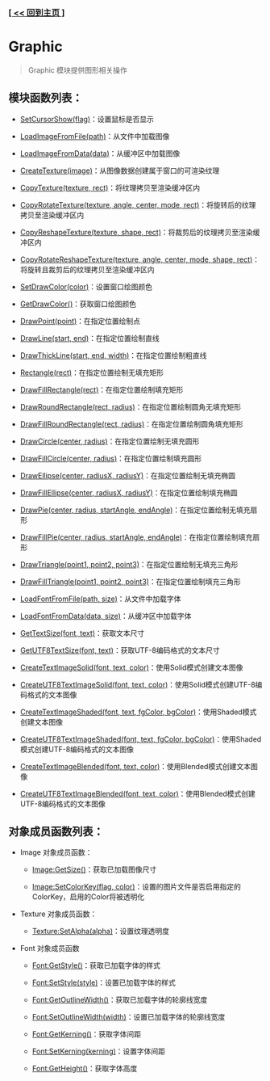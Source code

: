 ### [[ << 回到主页 ]](../index.md)

# Graphic

> Graphic 模块提供图形相关操作

## 模块函数列表：

+ [SetCursorShow(flag)](_SetCursorShow_.md)：设置鼠标是否显示

+ [LoadImageFromFile(path)](_LoadImageFromFile_.md)：从文件中加载图像

+ [LoadImageFromData(data)](_LoadImageFromData_.md)：从缓冲区中加载图像

+ [CreateTexture(image)](_CreateTexture_.md)：从图像数据创建属于窗口的可渲染纹理

+ [CopyTexture(texture, rect)](_CopyTexture_.md)：将纹理拷贝至渲染缓冲区内

+ [CopyRotateTexture(texture, angle, center, mode, rect)](_CopyRotateTexture_.md)：将旋转后的纹理拷贝至渲染缓冲区内

+ [CopyReshapeTexture(texture, shape, rect)](_CopyReshapeTexture_.md)：将裁剪后的纹理拷贝至渲染缓冲区内

+ [CopyRotateReshapeTexture(texture, angle, center, mode, shape, rect)](_CopyRotateReshapeTexture_.md)：将旋转且裁剪后的纹理拷贝至渲染缓冲区内

+ [SetDrawColor(color)](_SetDrawColor_.md)：设置窗口绘图颜色

+ [GetDrawColor()](_GetDrawColor_.md)：获取窗口绘图颜色

+ [DrawPoint(point)](_DrawPoint_.md)：在指定位置绘制点

+ [DrawLine(start, end)](_DrawLine_.md)：在指定位置绘制直线

+ [DrawThickLine(start, end, width)](_DrawThickLine_.md)：在指定位置绘制粗直线

+ [Rectangle(rect)](_DrawRectangle_.md)：在指定位置绘制无填充矩形

+ [DrawFillRectangle(rect)](_DrawFillRectangle_.md)：在指定位置绘制填充矩形

+ [DrawRoundRectangle(rect, radius)](_DrawRoundRectangle_.md)：在指定位置绘制圆角无填充矩形

+ [DrawFillRoundRectangle(rect, radius)](_DrawFillRoundRectangle_.md)：在指定位置绘制圆角填充矩形

+ [DrawCircle(center, radius)](_DrawCircle_.md)：在指定位置绘制无填充圆形

+ [DrawFillCircle(center, radius)](_DrawFillCircle_.md)：在指定位置绘制填充圆形

+ [DrawEllipse(center, radiusX, radiusY)](_DrawEllipse_.md)：在指定位置绘制无填充椭圆

+ [DrawFillEllipse(center, radiusX, radiusY)](_DrawFillEllipse_.md)：在指定位置绘制填充椭圆

+ [DrawPie(center, radius, startAngle, endAngle)](_DrawPie_.md)：在指定位置绘制无填充扇形

+ [DrawFillPie(center, radius, startAngle, endAngle)](_DrawFillPie_.md)：在指定位置绘制填充扇形

+ [DrawTriangle(point1, point2, point3)](_DrawTriangle_.md)：在指定位置绘制无填充三角形

+ [DrawFillTriangle(point1, point2, point3)](_DrawFillTriangle_.md)：在指定位置绘制填充三角形

+ [LoadFontFromFile(path, size)](_LoadFontFromFile_.md)：从文件中加载字体

+ [LoadFontFromData(data, size)](_LoadFontFromData_.md)：从缓冲区中加载字体

+ [GetTextSize(font, text)](_GetTextSize_.md)：获取文本尺寸

+ [GetUTF8TextSize(font, text)](_GetUTF8TextSize_.md)：获取UTF-8编码格式的文本尺寸

+ [CreateTextImageSolid(font, text, color)](_CreateTextImageSolid_.md)：使用Solid模式创建文本图像

+ [CreateUTF8TextImageSolid(font, text, color)](_CreateUTF8TextImageSolid_.md)：使用Solid模式创建UTF-8编码格式的文本图像

+ [CreateTextImageShaded(font, text, fgColor, bgColor)](_CreateTextImageShaded_.md)：使用Shaded模式创建文本图像

+ [CreateUTF8TextImageShaded(font, text, fgColor, bgColor)](_CreateUTF8TextImageShaded_.md)：使用Shaded模式创建UTF-8编码格式的文本图像

+ [CreateTextImageBlended(font, text, color)](_CreateTextImageBlended_.md)：使用Blended模式创建文本图像

+ [CreateUTF8TextImageBlended(font, text, color)](_CreateUTF8TextImageBlended_.md)：使用Blended模式创建UTF-8编码格式的文本图像

## 对象成员函数列表：

+ Image 对象成员函数：

    + [Image:GetSize()](_Image_GetSize_.md)：获取已加载图像尺寸

    + [Image:SetColorKey(flag, color)](_Image_SetColorKey_.md)：设置的图片文件是否启用指定的ColorKey，启用的Color将被透明化

+ Texture 对象成员函数：

    + [Texture:SetAlpha(alpha)](_Texture_SetAlpha_.md)：设置纹理透明度

+ Font 对象成员函数

    + [Font:GetStyle()](_Font_GetStyle_.md)：获取已加载字体的样式

    + [Font:SetStyle(style)](_Font_SetStyle_.md)：设置已加载字体的样式

    + [Font:GetOutlineWidth()](_Font_GetOutlineWidth_.md)：获取已加载字体的轮廓线宽度

    + [Font:SetOutlineWidth(width)](_Font_SetOutlineWidth_.md)：设置已加载字体的轮廓线宽度

    + [Font:GetKerning()](_Font_GetKerning_.md)：获取字体间距

    + [Font:SetKerning(kerning)](_Font_SetKerning_.md)：设置字体间距

    + [Font:GetHeight()](_Font_GetHeight_.md)：获取字体高度